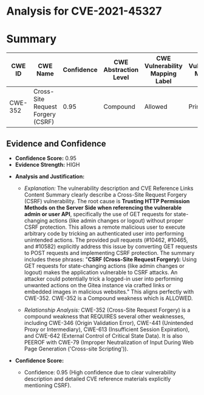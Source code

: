 # Analysis for CVE-2021-45327

# Summary
| CWE ID | CWE Name | Confidence | CWE Abstraction Level | CWE Vulnerability Mapping Label | CWE-Vulnerability Mapping Notes |
|---|---|---|---|---|---|
| CWE-352 | Cross-Site Request Forgery (CSRF) | 0.95 | Compound | Allowed | Primary CWE |

## Evidence and Confidence

*   **Confidence Score:** 0.95
*   **Evidence Strength:** HIGH

- **Analysis and Justification:**
  - *Explanation:* The vulnerability description and CVE Reference Links Content Summary clearly describe a Cross-Site Request Forgery (CSRF) vulnerability. The root cause is **Trusting HTTP Permission Methods on the Server Side when referencing the vulnerable admin or user API**, specifically the use of GET requests for state-changing actions (like admin changes or logout) without proper CSRF protection. This allows a remote malicious user to execute arbitrary code by tricking an authenticated user into performing unintended actions. The provided pull requests (#10462, #10465, and #10582) explicitly address this issue by converting GET requests to POST requests and implementing CSRF protection. The summary includes these phrases: "**CSRF (Cross-Site Request Forgery):** Using GET requests for state-changing actions (like admin changes or logout) makes the application vulnerable to CSRF attacks. An attacker could potentially trick a logged-in user into performing unwanted actions on the Gitea instance via crafted links or embedded images in malicious websites." This aligns perfectly with CWE-352. CWE-352 is a Compound weakness which is ALLOWED.

  - *Relationship Analysis:* CWE-352 (Cross-Site Request Forgery) is a compound weakness that REQUIRES several other weaknesses, including CWE-346 (Origin Validation Error), CWE-441 (Unintended Proxy or Intermediary), CWE-613 (Insufficient Session Expiration), and CWE-642 (External Control of Critical State Data). It is also PEEROF with CWE-79 (Improper Neutralization of Input During Web Page Generation ('Cross-site Scripting')).

- **Confidence Score:**
  - Confidence: 0.95 (High confidence due to clear vulnerability description and detailed CVE reference materials explicitly mentioning CSRF).